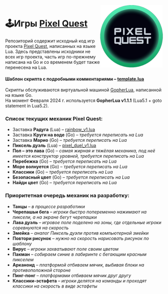 <img align="right" src="https://github.com/pixel-quest/pixel-games/raw/main/logo.png" height="200">

# 🕹Игры [Pixel Quest](https://pixelquest.ru)

Репозиторий содержит исходный код игр проекта [Pixel Quest](https://pixelquest.ru), написанных на языке Lua.
Здесь представлены исходники не всех игр проекта, часть игр по-прежнему написана на Go и со временем будет также перенесена на Lua.

#### Шаблон скрипта с подробными комментариями – [template.lua](https://github.com/pixel-quest/pixel-games/blob/main/template/template.lua)
Скрипты обслуживаются виртуальной машиной [GopherLua](https://github.com/yuin/gopher-lua), написанной на языке Go.  
На момент Февраля 2024 г. используется **GopherLua v1.1.1** (Lua5.1 + goto statement in Lua5.2).

### Список текущих механик Pixel Quest:
- Заставка **Радуга** (Lua) – [rainbow_v1.lua](https://github.com/pixel-quest/pixel-games/blob/main/rainbow_v1/rainbow_v1.lua)
- Заставка **Круги на воде** (Go) – *требуется переписать на Lua*
- Заставка **Марио** (Go) – *требуется переписать на Lua*
- **Пиксель дуэль** (Lua) – [pixel_duel_v1.lua](https://github.com/pixel-quest/pixel-games/blob/main/pixel_duel_v1/pixel_duel_v1.lua)
- **Пол – это лава** (Go) – *самая жирная и тяжёлая механика, под неё имеется конструктор уровней, требуется переписать на Lua*
- **Перебежка** (Go) – *требуется переписать на Lua*
- **Море волнуется** (Go) – *требуется переписать на Lua*
- **Классики** (Go) – *требуется переписать на Lua*
- **Безопасный цвет** (Go) – *требуется переписать на Lua*
- **Найди цвет** (Go) – *требуется переписать на Lua*

### Приоритетная очередь механик на разработку:
- **Танцы** – *в процессе разработики*
- **Черепашьи бега** – *игроки быстро попеременно нажимают на пиксели, а на экране бегут черепашки*
- **Лава дуэль** – *игровое поле поделено на зоны, где отдельные игроки соревнуются на скорость*
- **Змейка** – *аналог Пиксель дуэли против компьютерной змейки*
- **Повтори рисунок** – *нужно на скорость нарисовать рисунок по шаблону* 
- **Вирус** – *игроки захватывают поле своим цветом*
- **Пакман** – *собираем синие в лабиринте с бегающим красным пикселем*
- **Арканоид** – *платформой отбиваем мячик, выбивая блоки на противоположной стороне*
- **Пинг-понг** – *платформами отбиваем мячик друг другу*
- **Классики-эстафета** – *игроки делятся на команды и проходят классики на скорость в виде эстафеты*
